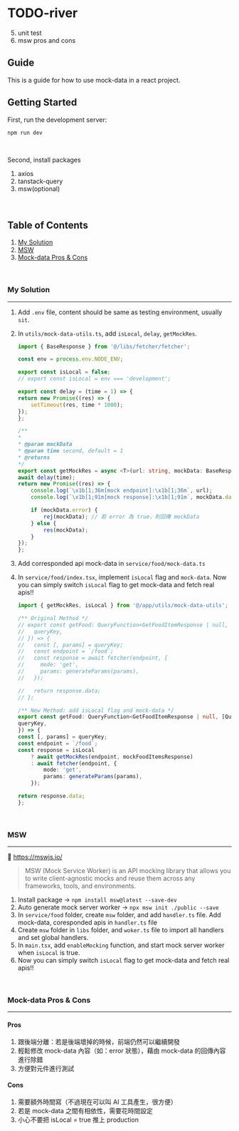 # TODO-river
5. unit test
6. msw pros and cons

## Guide
This is a guide for how to use mock-data in a react project.

## Getting Started

First, run the development server:

```bash
npm run dev
```
</br>

Second, install packages
1. axios
2. tanstack-query
3. msw(optional)

</br>

## Table of Contents
1. [My Solution](#my-solution)
2. [MSW](#msw)
3. [Mock-data Pros & Cons](#mock-data-pros-and-cons)

</br>

### My Solution
---
1. Add `.env` file, content should be same as testing environment, usually `sit`.
2. In `utils/mock-data-utils.ts`, add `isLocal`, `delay`, `getMockRes`.
    ```Typescript
    import { BaseResponse } from '@/libs/fetcher/fetcher';

    const env = process.env.NODE_ENV;

    export const isLocal = false;
    // export const isLocal = env === 'development'; 

    export const delay = (time = 1) => {
    return new Promise((res) => {
        setTimeout(res, time * 1000);
    });
    };

    /**
    *
    * @param mockData
    * @param time second, default = 1
    * @returns
    */
    export const getMockRes = async <T>(url: string, mockData: BaseResponse<T>, time = 1): Promise<BaseResponse<T>> => {
    await delay(time);
    return new Promise((res) => {
        console.log(`\x1b[1;36m[mock endpoint]:\x1b[1;36m`, url);
        console.log(`\x1b[1;91m[mock response]:\x1b[1;91m`, mockData.data);

        if (mockData.error) {
            rej(mockData); // 若 error 為 true，則回傳 mockData
        } else {
            res(mockData); 
        }
    });
    };

3. Add corresponded api mock-data in `service/food/mock-data.ts` 

4. In `service/food/index.tsx`, implement `isLocal` flag and `mock-data`. Now you can simply switch `isLocal` flag to get mock-data and fetch real apis!!

    ```Typescript
    import { getMockRes, isLocal } from '@/app/utils/mock-data-utils';

    /** Original Method */
    // export const getFood: QueryFunction<GetFoodItemResponse | null, [QueryKey.FOOD, GetFoodItemRequest]> = async ({
    //   queryKey,
    // }) => {
    //   const [, params] = queryKey;
    //   const endpoint = `/food`;
    //   const response = await fetcher(endpoint, {
    //     mode: 'get',
    //     params: generateParams(params),
    //   });

    //   return response.data;
    // };

    /** New Method: add isLocal flag and mock-data */
    export const getFood: QueryFunction<GetFoodItemResponse | null, [QueryKey.FOOD, GetFoodItemRequest]> = async ({
    queryKey,
    }) => {
    const [, params] = queryKey;
    const endpoint = `/food`;
    const response = isLocal
        ? await getMockRes(endpoint, mockFoodItemsResponse)
        : await fetcher(endpoint, {
            mode: 'get',
            params: generateParams(params),
        });

    return response.data;
    };


</br>

### MSW
---
:link: https://mswjs.io/

> MSW (Mock Service Worker) is an API mocking library that allows you to write client-agnostic mocks and reuse them across any frameworks, tools, and environments.

1. Install package -> ```npm install msw@latest --save-dev```
2. Auto generate mock server worker -> ```npx msw init ./public --save``` 
3. In `service/food` folder, create `msw` folder, and add `handler.ts` file. Add mock-data, coresponded apis in `handler.ts` file
4. Create `msw` folder in `libs` folder, and  `woker.ts` file to import all handlers and set global handlers.
5. In `main.tsx`, add `enableMocking` function, and start mock server worker when `isLocal` is true.
6. Now you can simply switch `isLocal` flag to get mock-data and fetch real apis!!





</br>

### Mock-data Pros & Cons
---

#### Pros
1. 跟後端分離：若是後端壞掉的時候，前端仍然可以繼續開發
2. 輕鬆修改 mock-data 內容（如：error 狀態），藉由 mock-data 的回傳內容進行除錯
3. 方便對元件進行測試

#### Cons
1. 需要額外時間寫（不過現在可以叫 AI 工具產生，很方便）
2. 若是 mock-data 之間有相依性，需要花時間設定
3. 小心不要把 isLocal = true 推上 production





